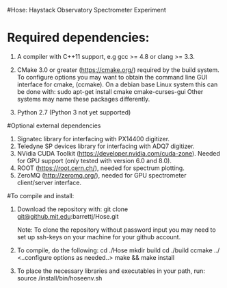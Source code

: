 #Hose: Haystack Observatory Spectrometer Experiment

# Required dependencies: 
1. A compiler with C++11 support, e.g gcc >= 4.8 or clang >= 3.3.
2. CMake 3.0 or greater (https://cmake.org/) required by the build system.
    To configure options you may want to obtain the command line GUI
    interface for cmake, (ccmake). On a debian base Linux system this can be 
    done with:
        sudo apt-get install cmake cmake-curses-gui 
    Other systems may name these packages differently.

3. Python 2.7 (Python 3 not yet supported)

#Optional external dependencies
1. Signatec library for interfacing with PX14400 digitizer.
2. Teledyne SP devices library for interfacing with ADQ7 digitizer.
3. NVidia CUDA Toolkit (https://developer.nvidia.com/cuda-zone). 
    Needed for GPU support (only tested with version 6.0 and 8.0).
4. ROOT (https://root.cern.ch/), needed for spectrum plotting.
5. ZeroMQ (http://zeromq.org/), needed for GPU spectrometer client/server interface.

#To compile and install:
1. Download the repository with:
    git clone git@github.mit.edu:barrettj/Hose.git

    Note: To clone  the repository without password input you may need to set 
    up ssh-keys on your machine for your github account.

2. To compile, do the following:
    cd ./Hose
    mkdir build
    cd ./build
    ccmake ../
    <..configure options as needed..>
    make && make install

3. To place the necessary libraries and executables in your path, run:
    source <Hose>/install/bin/hoseenv.sh



